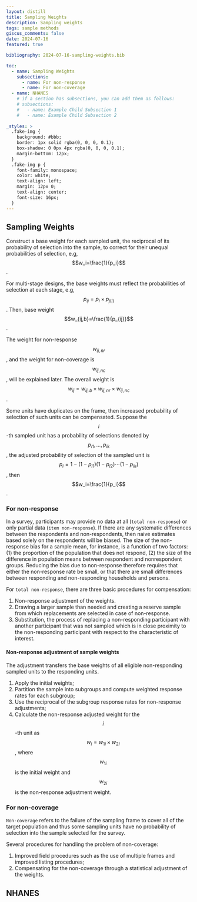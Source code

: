 ```yaml
---
layout: distill
title: Sampling Weights
description: Sampling weights
tags: sample methods
giscus_comments: false
date: 2024-07-16
featured: true

bibliography: 2024-07-16-sampling-weights.bib

toc:
  - name: Sampling Weights
    subsections:
      - name: For non-response
      - name: For non-coverage
  - name: NHANES 
    # if a section has subsections, you can add them as follows:
    # subsections:
    #   - name: Example Child Subsection 1
    #   - name: Example Child Subsection 2
    
_styles: >
  .fake-img {
    background: #bbb;
    border: 1px solid rgba(0, 0, 0, 0.1);
    box-shadow: 0 0px 4px rgba(0, 0, 0, 0.1);
    margin-bottom: 12px;
  }
  .fake-img p {
    font-family: monospace;
    color: white;
    text-align: left;
    margin: 12px 0;
    text-align: center;
    font-size: 16px;
  }
---
```


## Sampling Weights 
Construct a base weight for each sampled unit, the reciprocal of its probability of selection into the sample, to correct for their unequal probabilities of selection, e.g, $$w_i=\frac{1}{p_i}$$.

For multi-stage designs, the base weights must reflect the probabilities of selection at each stage, e.g, $$p_{ij}=p_i\times p_{j(i)}$$. Then, base weight $$w_{ij,b}=\frac{1}{p_{ij}}$$.

The weight for non-response $$w_{ij,nr}$$, and the weight for non-coverage is $$w_{ij,nc}$$, will be explained later. The overall weight is $$w_{ij}=w_{ij,b}\times w_{ij,nr} \times w_{ij,nc}$$.

Some units have duplicates on the frame, then increased probability of selection of such units can be compensated. Suppose the $$i$$-th sampled unit has a probability of selections denoted by $$p_{i1},\ldots,p_{ik}$$,  the adjusted probability of selection of the sampled unit is $$p_i=1-(1-p_{i1})(1-p_{i2})\cdots(1-p_{ik})$$, then $$w_i=\frac{1}{p_i}$$.

### For non-response

In a survey, participants may provide no data at all (`total non-response`) or only partial data (`item non-response`). If there are any systematic differences between the respondents and non-respondents, then naive estimates based solely on the respondents will be biased. The size of the non-response bias for a sample mean, for instance, is a function of two factors: (1) the proportion of the population that does not respond, (2) the size of the difference in population means between respondent and nonrespondent groups. Reducing the bias due to non-response therefore requires that either the non-response rate be small, or that there are small differences between responding and non-responding households and persons. 

For `total non-response`, there are three basic procedures for compensation:
1. Non-response adjustment of the weights.
2. Drawing a larger sample than needed and creating a reserve sample from which replacements are selected in case of non-response.  
3. Substitution, the process of replacing a non-responding participant with another participant that was not sampled which is in close proximity to the non-responding participant with respect to the characteristic of interest. 

#### Non-response adjustment of sample weights 

The adjustment transfers the base weights of all eligible non-responding sampled units to the responding units.

1. Apply the initial weights;
2. Partition the sample into subgroups and compute weighted response rates for each subgroup;
3. Use the reciprocal of the subgroup response rates for non-response adjustments;
4. Calculate the non-response adjusted weight for the $$i$$-th unit as $$w_i=w_{1i}\times w_{2i}$$, where $$w_{1i}$$ is the initial weight and $$w_{2i}$$ is the non-response adjustment weight. 
 
### For non-coverage

`Non-coverage` refers to the failure of the sampling frame to cover all of the target population and thus some sampling units have no probability of selection into the sample selected for the survey. 

Several procedures for handling the problem of non-coverage:

1. Improved field procedures such as the use of multiple frames and improved listing procedures;
2. Compensating for the non-coverage through a statistical adjustment of the weights.

## NHANES

